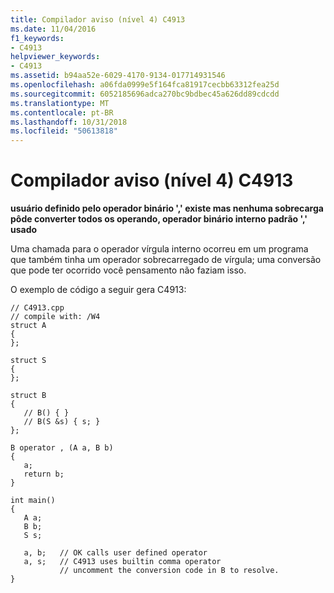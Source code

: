 ```yaml
---
title: Compilador aviso (nível 4) C4913
ms.date: 11/04/2016
f1_keywords:
- C4913
helpviewer_keywords:
- C4913
ms.assetid: b94aa52e-6029-4170-9134-017714931546
ms.openlocfilehash: a06fda0999e5f164fca81917cecbb63312fea25d
ms.sourcegitcommit: 6052185696adca270bc9bdbec45a626dd89cdcdd
ms.translationtype: MT
ms.contentlocale: pt-BR
ms.lasthandoff: 10/31/2018
ms.locfileid: "50613818"
---
```

# <a name="compiler-warning-level-4-c4913"></a>Compilador aviso (nível 4) C4913

**usuário definido pelo operador binário ',' existe mas nenhuma sobrecarga pôde converter todos os operando, operador binário interno padrão ',' usado**

Uma chamada para o operador vírgula interno ocorreu em um programa que também tinha um operador sobrecarregado de vírgula; uma conversão que pode ter ocorrido você pensamento não faziam isso.

O exemplo de código a seguir gera C4913:

```
// C4913.cpp
// compile with: /W4
struct A
{
};

struct S
{
};

struct B
{
   // B() { }
   // B(S &s) { s; }
};

B operator , (A a, B b)
{
   a;
   return b;
}

int main()
{
   A a;
   B b;
   S s;

   a, b;   // OK calls user defined operator
   a, s;   // C4913 uses builtin comma operator
           // uncomment the conversion code in B to resolve.
}
```